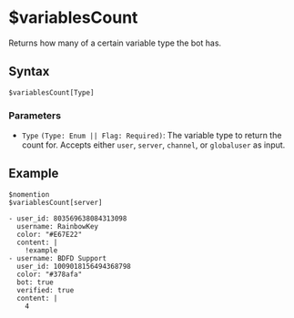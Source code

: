 # $variablesCount
Returns how many of a certain variable type the bot has.

## Syntax
```
$variablesCount[Type]
```

### Parameters
- `Type` `(Type: Enum || Flag: Required)`: The variable type to return the count for. Accepts either `user`, `server`, `channel`, or `globaluser` as input.

## Example
```
$nomention
$variablesCount[server]
```

``` discord yaml
- user_id: 803569638084313098
  username: RainbowKey
  color: "#E67E22"
  content: |
    !example
- username: BDFD Support
  user_id: 1009018156494368798
  color: "#378afa"
  bot: true
  verified: true
  content: |
    4
```
